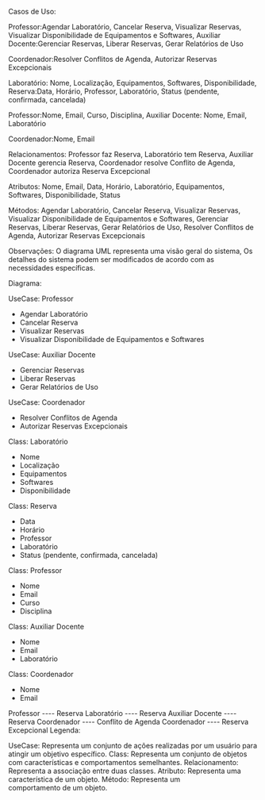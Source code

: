 Casos de Uso:

Professor:Agendar Laboratório, Cancelar Reserva, Visualizar Reservas, Visualizar Disponibilidade de Equipamentos e Softwares, 
Auxiliar Docente:Gerenciar Reservas, Liberar Reservas, Gerar Relatórios de Uso

Coordenador:Resolver Conflitos de Agenda, Autorizar Reservas Excepcionais

Laboratório:
Nome, Localização, Equipamentos, Softwares, Disponibilidade, 
Reserva:Data, Horário, Professor, Laboratório, Status (pendente, confirmada, cancelada)

Professor:Nome, Email, Curso, Disciplina, Auxiliar 
Docente: Nome, Email, Laboratório

Coordenador:Nome, Email

Relacionamentos:
Professor faz Reserva, Laboratório tem Reserva, Auxiliar Docente gerencia Reserva, Coordenador resolve Conflito de Agenda, Coordenador autoriza Reserva Excepcional

Atributos:
Nome, Email, Data, Horário, Laboratório, Equipamentos, Softwares, Disponibilidade, Status

Métodos:
Agendar Laboratório, Cancelar Reserva, Visualizar Reservas, Visualizar Disponibilidade de Equipamentos e Softwares, Gerenciar Reservas, Liberar Reservas, 
Gerar Relatórios de Uso, Resolver Conflitos de Agenda, Autorizar Reservas Excepcionais

Observações:
O diagrama UML representa uma visão geral do sistema, Os detalhes do sistema podem ser modificados de acordo com as necessidades específicas.

Diagrama:

UseCase: Professor

  * Agendar Laboratório
  * Cancelar Reserva
  * Visualizar Reservas
  * Visualizar Disponibilidade de Equipamentos e Softwares

UseCase: Auxiliar Docente

  * Gerenciar Reservas
  * Liberar Reservas
  * Gerar Relatórios de Uso

UseCase: Coordenador

  * Resolver Conflitos de Agenda
  * Autorizar Reservas Excepcionais

Class: Laboratório

  * Nome
  * Localização
  * Equipamentos
  * Softwares
  * Disponibilidade

Class: Reserva

  * Data
  * Horário
  * Professor
  * Laboratório
  * Status (pendente, confirmada, cancelada)

Class: Professor

  * Nome
  * Email
  * Curso
  * Disciplina

Class: Auxiliar Docente

  * Nome
  * Email
  * Laboratório

Class: Coordenador

  * Nome
  * Email

Professor ---- Reserva
Laboratório ---- Reserva
Auxiliar Docente ---- Reserva
Coordenador ---- Conflito de Agenda
Coordenador ---- Reserva Excepcional
Legenda:

UseCase: Representa um conjunto de ações realizadas por um usuário para atingir um objetivo específico.
Class: Representa um conjunto de objetos com características e comportamentos semelhantes.
Relacionamento: Representa a associação entre duas classes.
Atributo: Representa uma característica de um objeto.
Método: Representa um comportamento de um objeto.
